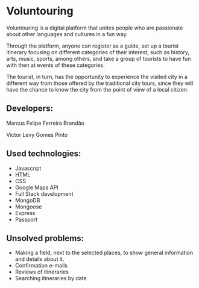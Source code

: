 # Voluntouring

Voluntouring is a digital platform that unites people who are passionate about other languages ​​and cultures in a fun way.

Through the platform, anyone can register as a guide, set up a tourist itinerary focusing on different categories of their interest, such as history, arts, music, sports, among others, and take a group of tourists to have fun with then at events of these categories.

The tourist, in turn, has the opportunity to experience the visited city in a different way from those offered by the traditional city tours, since they will have the chance to know the city from the point of view of a local citizen.

## Developers:

Marcus Felipe Ferreira Brandão

Victor Levy Gomes Pinto

## Used technologies:

- Javascript
- HTML
- CSS
- Google Maps API
- Full Stack development
- MongoDB
- Mongoose
- Express
- Passport

## Unsolved problems:

- Making a field, next to the selected places, to show general information and details about it.
- Confirmation e-mails
- Reviews of itineraries
- Searching itineraries by date
